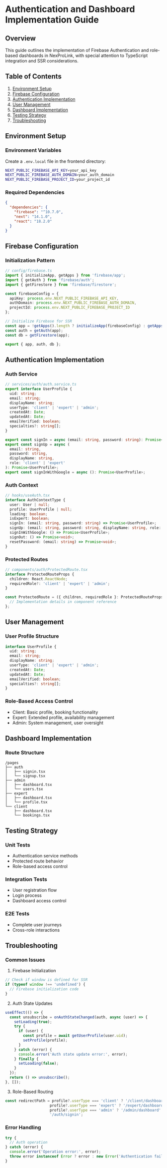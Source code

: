 # Authentication and Dashboard Implementation Guide

## Overview
This guide outlines the implementation of Firebase Authentication and role-based dashboards in NexProLink, with special attention to TypeScript integration and SSR considerations.

## Table of Contents
1. [Environment Setup](#environment-setup)
2. [Firebase Configuration](#firebase-configuration)
3. [Authentication Implementation](#authentication-implementation)
4. [User Management](#user-management)
5. [Dashboard Implementation](#dashboard-implementation)
6. [Testing Strategy](#testing-strategy)
7. [Troubleshooting](#troubleshooting)

## Environment Setup

### Environment Variables
Create a `.env.local` file in the frontend directory:
```bash
NEXT_PUBLIC_FIREBASE_API_KEY=your_api_key
NEXT_PUBLIC_FIREBASE_AUTH_DOMAIN=your_auth_domain
NEXT_PUBLIC_FIREBASE_PROJECT_ID=your_project_id
```

### Required Dependencies
```json
{
  "dependencies": {
    "firebase": "^10.7.0",
    "next": "14.1.0",
    "react": "18.2.0"
  }
}
```

## Firebase Configuration

### Initialization Pattern
```typescript
// config/firebase.ts
import { initializeApp, getApps } from 'firebase/app';
import { getAuth } from 'firebase/auth';
import { getFirestore } from 'firebase/firestore';

const firebaseConfig = {
  apiKey: process.env.NEXT_PUBLIC_FIREBASE_API_KEY,
  authDomain: process.env.NEXT_PUBLIC_FIREBASE_AUTH_DOMAIN,
  projectId: process.env.NEXT_PUBLIC_FIREBASE_PROJECT_ID
};

// Initialize Firebase for SSR
const app = !getApps().length ? initializeApp(firebaseConfig) : getApps()[0];
const auth = getAuth(app);
const db = getFirestore(app);

export { app, auth, db };
```

## Authentication Implementation

### Auth Service
```typescript
// services/auth/auth.service.ts
export interface UserProfile {
  uid: string;
  email: string;
  displayName: string;
  userType: 'client' | 'expert' | 'admin';
  createdAt: Date;
  updatedAt: Date;
  emailVerified: boolean;
  specialties?: string[];
}

export const signIn = async (email: string, password: string): Promise<UserProfile>;
export const signUp = async (
  email: string, 
  password: string, 
  displayName: string, 
  role: 'client' | 'expert'
): Promise<UserProfile>;
export const signInWithGoogle = async (): Promise<UserProfile>;
```

### Auth Context
```typescript
// hooks/useAuth.tsx
interface AuthContextType {
  user: User | null;
  profile: UserProfile | null;
  loading: boolean;
  isExpert: boolean;
  signIn: (email: string, password: string) => Promise<UserProfile>;
  signUp: (email: string, password: string, displayName: string, role: 'client' | 'expert') => Promise<UserProfile>;
  signInWithGoogle: () => Promise<UserProfile>;
  signOut: () => Promise<void>;
  resetPassword: (email: string) => Promise<void>;
}
```

### Protected Routes
```typescript
// components/auth/ProtectedRoute.tsx
interface ProtectedRouteProps {
  children: React.ReactNode;
  requiredRole?: 'client' | 'expert' | 'admin';
}

const ProtectedRoute = ({ children, requiredRole }: ProtectedRouteProps) => {
  // Implementation details in component reference
};
```

## User Management

### User Profile Structure
```typescript
interface UserProfile {
  uid: string;
  email: string;
  displayName: string;
  userType: 'client' | 'expert' | 'admin';
  createdAt: Date;
  updatedAt: Date;
  emailVerified: boolean;
  specialties?: string[];
}
```

### Role-Based Access Control
- Client: Basic profile, booking functionality
- Expert: Extended profile, availability management
- Admin: System management, user oversight

## Dashboard Implementation

### Route Structure
```
/pages
├── auth
│   ├── signin.tsx
│   └── signup.tsx
├── admin
│   ├── dashboard.tsx
│   └── users.tsx
├── expert
│   ├── dashboard.tsx
│   └── profile.tsx
└── client
    ├── dashboard.tsx
    └── bookings.tsx
```

## Testing Strategy

### Unit Tests
- Authentication service methods
- Protected route behavior
- Role-based access control

### Integration Tests
- User registration flow
- Login process
- Dashboard access control

### E2E Tests
- Complete user journeys
- Cross-role interactions

## Troubleshooting

### Common Issues

1. Firebase Initialization
```typescript
// Check if window is defined for SSR
if (typeof window !== 'undefined') {
  // Firebase initialization code
}
```

2. Auth State Updates
```typescript
useEffect(() => {
  const unsubscribe = onAuthStateChanged(auth, async (user) => {
    setLoading(true);
    try {
      if (user) {
        const profile = await getUserProfile(user.uid);
        setProfile(profile);
      }
    } catch (error) {
      console.error('Auth state update error:', error);
    } finally {
      setLoading(false);
    }
  });
  return () => unsubscribe();
}, []);
```

3. Role-Based Routing
```typescript
const redirectPath = profile?.userType === 'client' ? '/client/dashboard' :
                    profile?.userType === 'expert' ? '/expert/dashboard' :
                    profile?.userType === 'admin' ? '/admin/dashboard' :
                    '/auth/signin';
```

### Error Handling
```typescript
try {
  // Auth operation
} catch (error) {
  console.error('Operation error:', error);
  throw error instanceof Error ? error : new Error('Authentication failed');
}
